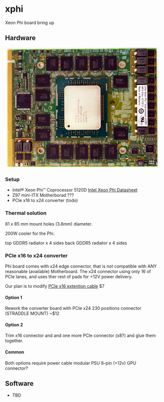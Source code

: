 # xphi
Xeon Phi board bring up

## Hardware

![PCB Top](img/5120d_top.jpg)
### Setup
 - Intel® Xeon Phi™ Coprocessor 5120D [Intel Xeon Phi Datasheet](http://www.intel.com/content/dam/www/public/us/en/documents/datasheets/xeon-phi-coprocessor-datasheet.pdf)
 - Z97 mini-ITX Motherborad ???
 - PCIe x16 to x24 converter (todo)

### Thermal solution
81 x 85 mm mount holes (3.8mm) diameter.

200W cooler for the Phi.

top GDDR5 radiator x 4 sides
back GDDR5 radiator x 4 sides

### PCIe x16 to x24 converter

Phi board comes with x24 edge connector, that is not compatible with ANY reasonable (available) Motherboard.
The x24 connector using only 16 of PCIe lanes, and uses ther rest of pads for +12V power delivery.

Our plan is to modify [PCIe x16 extention cable](http://amzn.com/B00D79EV0G) $7

#### Option 1
Rework the converter board with PCIe x24 230 positions connector (STRADDLE MOUNT) ~$12

#### Option 2
Trim x16 connector and and one more PCIe connector (x8?) and glue them together.
 
#### Common
Both options require power cable modular PSU 8-pin (+12v) GPU connector?

## Software
 - TBD

